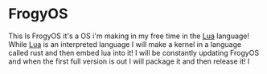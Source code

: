 # FrogyOS
This Is FrogyOS it's a OS i'm making in my free time in the <a href="https://www.lua.org/home.html">Lua</a> language! While <a href="https://www.lua.org/home.html">Lua</a> is an interpreted language I will make a kernel in a language called rust and then embed lua into it! I will be constantly updating FrogyOS and when the first full version is out I will package it and then release it!
 l